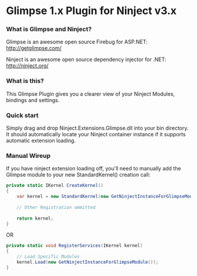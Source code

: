 # Glimpse 1.x Plugin for Ninject v3.x

### What is Glimpse and Ninject?

Glimpse is an awesome open source Firebug for ASP.NET: http://getglimpse.com/

Ninject is an awesome open source dependency injector for .NET: http://ninject.org/

### What is this?

This Glimpse Plugin gives you a clearer view of your Ninject Modules, bindings and settings.

### Quick start

Simply drag and drop Ninject.Extensions.Glimpse.dll into your bin directory. It should automatically locate your Ninject container instance if it supports automatic extension loading.

### Manual Wireup

If you have ninject extension loading off, you'll need to manually add the Glimpse module to your new StandardKernel() creation call:

```C#	
private static IKernel CreateKernel()
{
	var kernel = new StandardKernel(new GetNinjectInstanceForGlimpseModule());
	
	// Other Registration ommitted
		
	return kernel;
}
```
	
OR

```C#	
private static void RegisterServices(IKernel kernel)
{
	// Load Specific Modules
	kernel.Load(new GetNinjectInstanceForGlimpseModule());
}       
```
